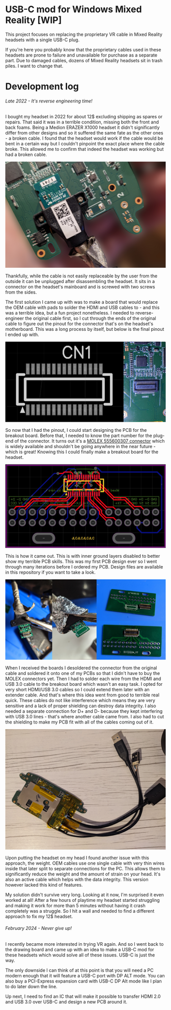 # USB-C mod for Windows Mixed Reality [WIP]
This project focuses on replacing the proprietary VR cable in Mixed Reality headsets with a single USB-C plug.

If you're here you probably know that the proprietary cables used in these headsets are prone to failure and unavailable for purchase as a separate part.
Due to damaged cables, dozens of Mixed Reality headsets sit in trash piles. I want to change that.

# Development log

###### Late 2022 - It's reverse engineering time!

I bought my headset in 2022 for about 12$ excluding shipping as spares or repairs. That said it was in a terrible condition, missing both the front and back foams. Being a Medion ERAZER X1000 headset it didn't significantly differ from other designs and so it suffered the same fate as the other ones - a broken cable.
I found that the headset would work if the cable would be bent in a certain way but I couldn't pinpoint the exact place where the cable broke. This allowed me to confirm that indeed the headset was working but had a broken cable.

![](img/oemcable.jpg)

Thankfully, while the cable is not easily replaceable by the user from the outside it can be unplugged after disassembling the headset. It sits in a connector on the headset's mainboard and is screwed with two screws from the sides.

The first solution I came up with was to make a board that would replace the OEM cable with pads to solder the HDMI and USB cables to - and this was a terrible idea, but a fun project nonetheless.
I needed to reverse-engineer the original cable first, so I cut through the ends of the original cable to figure out the pinout for the connector that's on the headset's motherboard. This was a long process by itself, but below is the final pinout I ended up with.

![](img/connector-pinout.jpg)

So now that I had the pinout, I could start designing the PCB for the breakout board. Before that, I needed to know the part number for the plug-end of the connector.
It turns out it's a [MOLEX 555600307 connector](https://www.lcsc.com/product-detail/Mezzanine-Connectors-Board-to-Board_MOLEX-555600307_C505285.html) which is widely available and shouldn't be going anywhere in the near future - which is great! Knowing this I could finally make a breakout board for the headset.

![](img/v1pcb.jpg)

This is how it came out. This is with inner ground layers disabled to better show my terrible PCB skills. This was my first PCB design ever so I went through many iterations before I ordered my PCB. Design files are available in this repository if you want to take a look.

![](img/v1pcb_assembly.jpg)

When I received the boards I desoldered the connector from the original cable and soldered it onto one of my PCBs so that I didn't have to buy the MOLEX connectors yet. Then I had to solder each wire from the HDMI and USB 3.0 cable to the breakout board which wasn't an easy task. I opted for very short HDMI/USB 3.0 cables so I could extend them later with an extender cable. And that's where this idea went from good to terrible real quick. These cables do not like interference which means they are very sensitive and a lack of proper shielding can destroy data integrity. I also needed a separate connection for D+ and D- because they kept interfering with USB 3.0 lines - that's where another cable came from. I also had to cut the shielding to make my PCB fit with all of the cables coming out of it.

![Fnal version of the breakout board before assembly.](img/v1.jpg)

Upon putting the headset on my head I found another issue with this approach, the weight. OEM cables use one single cable with very thin wires inside that later split to separate connections for the PC. This allows them to significantly reduce the weight and the amount of strain on your head.
It's also an active cable which helps with the data integrity. This version however lacked this kind of features.

My solution didn't survive very long. Looking at it now, I'm surprised it even worked at all! After a few hours of playtime my headset started struggling and making it work for more than 5 minutes without having it crash completely was a struggle.
So I hit a wall and needed to find a different approach to fix my 12$ headset.

###### February 2024 - Never give up!

I recently became more interested in trying VR again. And so I went back to the drawing board and came up with an idea to make a USB-C mod for these headsets which would solve all of these issues. USB-C is just the way. 

The only downside I can think of at this point is that you will need a PC modern enough that it will feature a USB-C port with DP ALT mode.
You can also buy a PCI-Express expansion card with USB-C DP Alt mode like I plan to do later down the line.

Up next, I need to find an IC that will make it possible to transfer HDMI 2.0 and USB 3.0 over USB-C and design a new PCB around it.
